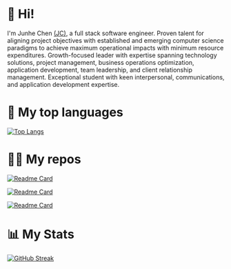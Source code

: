 

# 👋 Hi!

I'm Junhe Chen [(JC)](https://bio.junhechen.com), a full stack software engineer. Proven talent for aligning project objectives with established and emerging computer science paradigms to achieve maximum operational impacts with minimum resource expenditures. Growth-focused leader with expertise spanning technology solutions, project management, business operations optimization, application development, team leadership, and client relationship management. Exceptional student with keen interpersonal, communications, and application development expertise.
# 🔭 My top languages
[![Top Langs](https://github-readme-stats.vercel.app/api/top-langs/?username=junhe-chen-9&theme=slateorange&layout=compact)](https://github.com/Junhe-Chen-9)

# 🧑‍💻 My repos
[![Readme Card](https://github-readme-stats.vercel.app/api/pin/?username=junhe-chen-9&repo=Foody&theme=slateorange)](https://github.com/Junhe-Chen-9/Foody)

[![Readme Card](https://github-readme-stats.vercel.app/api/pin/?username=junhe-chen-9&repo=e-commerce-app-584&theme=slateorange)](https://github.com/Junhe-Chen-9/e-commerce-app-584)

[![Readme Card](https://github-readme-stats.vercel.app/api/pin/?username=junhe-chen-9&repo=redwine-quality-prediction&theme=slateorange)](https://github.com/Junhe-Chen-9/redwine-quality-prediction)
# 📊 My Stats
[![GitHub Streak](https://github-readme-streak-stats.herokuapp.com/?user=junhe-chen-9&theme=dark&count_private=true&theme=slateorange)](https://github.com/Junhe-Chen-9)
<!--
**Junhe-Chen-9/Junhe-Chen-9** is a ✨ _special_ ✨ repository because its `README.md` (this file) appears on your GitHub profile.

Here are some ideas to get you started:

- 🔭 I’m currently working on ...
- 🌱 I’m currently learning ...
- 👯 I’m looking to collaborate on ...
- 🤔 I’m looking for help with ...
- 💬 Ask me about ...
- 📫 How to reach me: ...
- 😄 Pronouns: ...
- ⚡ Fun fact: ...
-->
